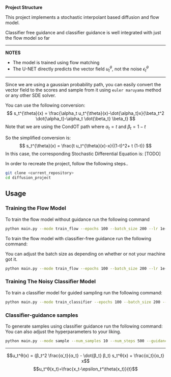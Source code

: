 **Project Structure**

This project implements a stochastic interpolant based diffusion and flow model. 

Classifier free guidance and classifier guidance is well integrated with just the flow model so far


***
**NOTES**
- The model is trained using flow matching
- The U-NET directly predicts the vector field $u_t^{\theta}$, not the noise $\epsilon_t^{\theta}$
***

Since we are using a gaussian probability path, you can easily convert the vector field to the scores and sample from it using `euler maruyama` method or any other SDE solver.

You can use the following conversion:
$$
s_t^{\theta}(x) = \frac{\alpha_t u_t^{\theta}(x)-\dot{\alpha_t}x}{\beta_t^2 \dot{\alpha_t}-\alpha_t \dot{\beta_t} \beta_t}
$$
Note that we are using the CondOT path where $\alpha_t= t$ and $\beta_t = 1-t$

So the simplified conversion is:
$$
s_t^{\theta}(x) = \frac{t  u_t^{\theta}(x)-x}{(1-t)^2+ t (1-t)}
$$
In this case, the corresponding Stochastic Differential Equation is: 
[TODO]

In order to recreate the project, follow the following steps..
```bash 
git clone <current_repository>
cd diffusion_project 
```
## Usage

### Training the Flow Model

To train the flow model without guidance run the following command
```bash
python main.py --mode train_flow --epochs 100 --batch_size 200 --lr 1e-3
```

To train the flow model with classifier-free guidance run the following command:

You can adjust the batch size as depending on whether or not your machine got it.

```bash
python main.py --mode train_flow --epochs 100 --batch_size 200 --lr 1e-3 --guided --guidance_scale 2.0
```

### Training The Noisy Classifier Model

To train a classifier model for guided sampling run the following command:

```bash
python main.py --mode train_classifier --epochs 100 --batch_size 200 --lr 1e-3
```

### Classifier-guidance samples 

To generate samples using classifier guidance run the following command:
You can also adjust the hyperparameters to your liking.
```bash
python main.py --mode sample --num_samples 10 --num_steps 500 --guidance_scale 2.0 --save_path samples.png
```
***



$$u_t^θ(x) = (β_t^2  \frac{α̇_t}{α_t} -  \dot{β_t} β_t)  s_t^θ(x) + \frac{α̇_t}{α_t}  x$$
$$u_t^θ(x_t)=\frac{x_t-\epsilon_t^\theta(x_t)}{t}$$ 



